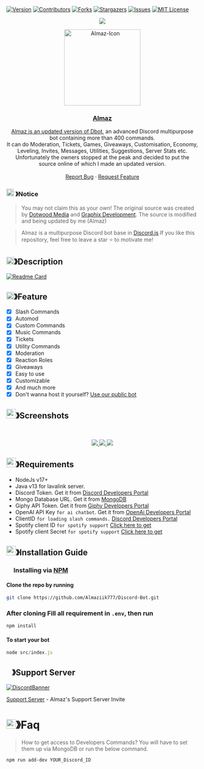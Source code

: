 [![Version][version-shield]](version-url)
[![Contributors][contributors-shield]][contributors-url]
[![Forks][forks-shield]][forks-url]
[![Stargazers][stars-shield]][stars-url]
[![Issues][issues-shield]][issues-url]
[![MIT License][license-shield]][license-url]

<center><img src="https://capsule-render.vercel.app/api?type=waving&color=gradient&height=200&section=header&text=Discord-Bot&fontSize=80&fontAlignY=35&animation=twinkling&fontColor=gradient" /></center>

<p align="center">
  <a href="https://github.com/Almaziik777/Discord-Bot">
    <img src="https://i.ibb.co/rk7jRkf/Almaz-BOT-Avatar-2-round.png" alt="Almaz-Icon" width="200" height="200">

  <h3 align="center">Almaz</h3>

  <p align="center">
    Almaz is an updated version of <a href="https://github.com/DotwoodMedia/Dbot">Dbot</a>, an advanced Discord multipurpose bot containing more than 400 commands.<br> It can do Moderation, Tickets, Games, Giveaways, Customisation, Economy, Leveling, Invites, Messages, Utilities, Suggestions, Server Stats etc.<br> Unfortunately the owners stopped at the peak and decided to put the source online of which I made an updated version.
    <br />
    <br />
    <a href="https://github.com/almaziik777/discord-bot/issues">Report Bug</a>
    ·
    <a href="https://github.com/almaziik777/discord-bot/issues">Request Feature</a>
  </p>
</p>

<!-- NOTICE -->

### <img src="https://cdn.discordapp.com/emojis/1055803759831294013.png" width="20px" height="20px"> 》Notice 
> You may not claim this as your own! The original source was created by [Dotwood Media](https://github.com/DotwoodMedia) and [Graphix Development](https://github.com/GraphixDevelopment). The source is modified and being updated by me (Almaz)

> Almaz is a multipurpose Discord bot base in [Discord.js](https://github.com/Discordjs/discordjs)
If you like this repository, feel free to leave a star ⭐ to motivate me!

<!-- ABOUT THE PROJECT -->

## <img src="https://cdn.discordapp.com/emojis/859424401186095114.png" width="20px" height="20px">》Description 
[![Readme Card](https://github-readme-stats.vercel.app/api/pin/?username=almaziik777&repo=Discord-bot&theme=tokyonight)](https://github.com/almaziik777/Discord-bot)
## <img src="https://cdn.discordapp.com/emojis/852881450667081728.gif" width="20px" height="20px">》Feature
- [x] Slash Commands 
- [x] Automod
- [x] Custom Commands
- [x] Music Commands
- [x] Tickets
- [x] Utility Commands
- [x] Moderation 
- [x] Reaction Roles
- [x] Giveaways 
- [x] Easy to use
- [x] Customizable
- [x] And much more
- [x] Don't wanna host it yourself? [Use our public bot](https://discord.com/api/oauth2/authorize?client_id=772520466169593857&permissions=8&scope=bot%20applications.commands)
## <img src="https://cdn.discordapp.com/emojis/1028680849195020308.png" width="25px" height="25px">》Screenshots
<br />
<p align="center">
  <a href="https://github.com/almaziik777/discord-bot">
    <img src="https://i.ibb.co/3FVPMrR/image.png">
    <img src="https://i.ibb.co/5Gn7Wqx/image.png">
    <img src="https://i.ibb.co/HN11stS/image.png">
  </a>
</p>

## <img src="https://cdn.discordapp.com/emojis/1009754836314628146.gif" width="25px" height="25px">》Requirements
- NodeJs v17+
- Java v13 for lavalink server.
- Discord Token. Get it from [Discord Developers Portal](https://discord.com/developers/applications)
- Mongo Database URL. Get it from [MongoDB](https://cloud.mongodb.com/v2/635277bf9f5c7b5620db28a4#clusters)
- Giphy API Token. Get it from [Giphy Developers Portal](https://developers.giphy.com/)
- OpenAI API Key `for ai chatbot`. Get it from [OpenAi Developers Portal](https://beta.openai.com/account/api-keys)
- ClientID `for loading slash commands.` [Discord Developers Portal](https://discord.com/developers/applications)
- Spotify client ID `for spotify support` [Click here to get](https://developer.spotify.com/dashboard/login)
- Spotify client Secret `for spotify support` [Click here to get](https://developer.spotify.com/dashboard/login)

## <img src="https://cdn.discordapp.com/emojis/814216203466965052.png" width="25px" height="25px">》Installation Guide

### <img src="https://cdn.discordapp.com/emojis/1028680849195020308.png" width="15px" height="15px"> Installing via [NPM](https://www.npmjs.com/)
#### Clone the repo by running
```bash
git clone https://github.com/Almaziik777/Discord-Bot.git
```
### After cloning Fill all requirement in `.env`, then run

```bash
npm install
```
#### To start your bot 

```js
node src/index.js
```

## <img src="https://cdn.discordapp.com/emojis/1036083490292244493.png" width="15px" height="15px">》Support Server
[![DiscordBanner](https://invidget.switchblade.xyz/6K7K2wPtBG)](https://discord.gg/6K7K2wPtBG)

[Support Server](https://discord.gg/6K7K2wPtBG) - Almaz's Support Server Invite

# <img src="https://cdn.discordapp.com/emojis/1015745034076819516.png" width="25px" height="25px">》Faq
> How to get access to Developers Commands? You will have to set them up via MongoDB or run the below command.

```bash
npm run add-dev YOUR_Discord_ID
```

[version-shield]: https://img.shields.io/github/package-json/v/Almaziik777/Discord-Bot?style=for-the-badge
[version-url]: https://github.com/brblacky/WaveMusic
[contributors-shield]: https://img.shields.io/github/contributors/Almaziik777/Discord-Bot.svg?style=for-the-badge
[contributors-url]: https://github.com/Almaziik777/Discord-Bot/graphs/contributors
[forks-shield]: https://img.shields.io/github/forks/Almaziik777/Discord-Bot.svg?style=for-the-badge
[forks-url]: https://github.com/Almaziik777/Discord-Bot/network/members
[stars-shield]: https://img.shields.io/github/stars/Almaziik777/Discord-Bot.svg?style=for-the-badge
[stars-url]: https://github.com/Almaziik777/Discord-Bot/stargazers
[issues-shield]: https://img.shields.io/github/issues/Almaziik777/Discord-Bot.svg?style=for-the-badge
[issues-url]: https://github.com/Almaziik777/Discord-Bot/issues
[license-shield]: https://img.shields.io/github/license/Almaziik777/Discord-Bot.svg?style=for-the-badge
[license-url]: https://github.com/Almaziik777/Discord-Bot/blob/master/LICENSE
